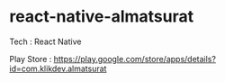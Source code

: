 # react-native-almatsurat

Tech : React Native 

Play Store : https://play.google.com/store/apps/details?id=com.klikdev.almatsurat
